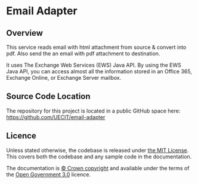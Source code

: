 # Email Adapter
## Overview
This service reads email with html attachment from source & convert into pdf.
Also send the an email with pdf attachment to destination.

It uses The Exchange Web Services (EWS) Java API.
By using the EWS Java API, you can access almost all the information stored in an Office 365, Exchange Online, or Exchange Server mailbox.

## Source Code Location
The repository for this project is located in a public GitHub space here: https://github.com/UECIT/email-adapter

## Licence

Unless stated otherwise, the codebase is released under [the MIT License][mit].
This covers both the codebase and any sample code in the documentation.

The documentation is [© Crown copyright][copyright] and available under the terms
of the [Open Government 3.0][ogl] licence.

[rvm]: https://www.ruby-lang.org/en/documentation/installation/#managers
[bundler]: http://bundler.io/
[mit]: LICENCE
[copyright]: http://www.nationalarchives.gov.uk/information-management/re-using-public-sector-information/uk-government-licensing-framework/crown-copyright/
[ogl]: http://www.nationalarchives.gov.uk/doc/open-government-licence/version/3/
